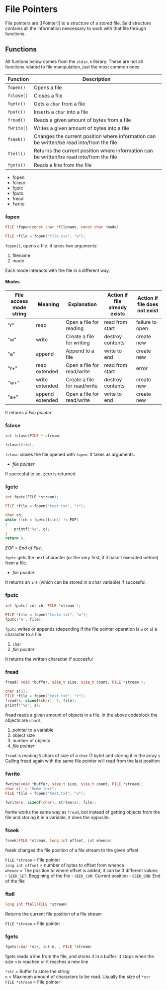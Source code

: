 # File Pointers
File pointers are [[Pointer]] to a *structure* of a stored file. Said structure contains all the information neecessary to work with that file through functions.


## Functions
All funtions below comes from the `stdio.h` library. These are not all functions related to file manipulation, just the most common ones.

| Function | Description     |
| -------- | --------------- |
| `fopen()`| Opens a file    |
| `fclose()`| Closes a file    |
| `fgetc()`| Gets a `char` from a file|
| `fputc()`| Inserts a `char` into a file|
| `fread()`| Reads a given amount of bytes from a file|
| `fwrite()`| Writes a given amount of bytes into a file|
| `fseek()`| Changes the current position where information can be written/be read into/from the file|
| `ftell()`| Returns the current position where information can be written/be read into/from the file|
| `fgets()`| Reads a line from the file|

- fopen
- fclose
- fgetc
- fputc
- fread
- fwrite

### fopen
```c
FILE *fopen(const char *filename, const char *mode)

FILE *file = fopen("file.csv", "a");
```
`fopen()`, opens a file. It takes two arguments:   
1. filename
2. mode

Each mode interacts with the file in a different way. 

#### Modes

|File access mode string 	| Meaning 	    | Explanation 	                | Action if file already exists 	| Action if file does not exist |
|---------------------------|---------------|-------------------------------|-----------------------------------|-------------------------------|
|"r"                        |read 	        |Open a file for reading 	    |read from start             	    |failure to open                 
|"w"                        |write 	        |Create a file for writing 	    | destroy contents             	    |create new
|"a"                        |append 	    |    Append to a file 	        |    write to end 	                |create new
|"r+"                       |read extended 	|Open a file for read/write 	|    read from start             	|error
|"w+"                       |write extended |	Create a file for read/write|    destroy contents             	|create new
|"a+"                       |append extended| Open a file for read/write 	|    write to end 	                |create new

It returns a *File pointer*.

### fclose
```c
int fclose(FILE * stream)

fclose(file);
```
`fclose` closes the file opened with `fopen`. It takes as arguments:  
- *file pointer* 

If succesful to so, zero is returned

### fgetc
```c
int fgetc(FILE *stream);

FILE *file = fopen("test.txt", "r");

char ch;
while ((ch = fgetc(file)) != EOF)
{
    printf("%c", c);
}
return 0;
```
*EOF* = *End of File*.

`fgetc` gets the next character (or the very first, if it hasn't executed before) from a file.  
- *file pointer*

It returns an `int` (which can be stored in a char variable) if succesful. 

### fputc
```c
int fputc( int ch, FILE *stream );
	
FILE *file = fopen("teste.txt", "w");
fputc('A', file);
```

`fputc` writes or appends (depending if the file pointer operation is `w` or `a`) a character to a file.  
1. `char`
2. *file pointer*

It returns the written character if succesful

### fread
```c
fread( void *buffer, size_t size, size_t count, FILE *stream );

char s[5];
FILE *file = fopen("test.txt", "r");
fread(s, sizeof(char), 5, file);
printf("%s", s);
```

fread reads a given amount of objects in a file.
In the above codeblock the objects are `char`s, 

1. *pointer* to a variable
2. object size
3. number of objects
4. *file pointer*

`fread` is reading `5` chars of size of a `char` (1 byte) and storing it in the array `s`  
Calling fread again with the same file pointer will read from the last position

### fwrite
```c
fwrite(void *buffer, size_t size, size_t count, FILE *stream);
char s[] = "Some text";
FILE *file = fopen("test.txt", "a");

fwrite(s, sizeof(char), strlen(s), file);
```

fwrite works the same way as `fread`, but instead of getting objects from the file and storing it in a variable, it does the opposite.

### fseek
```c
fseek(FILE *stream, long int offset, int whence)
```
fseek changes the file position of a file stream to the given offset  

`FILE *stream` = File pointer  
`long int offset` = number of bytes to offset from whence  
`whence` = The position to where offset is added, it can be 3 different values:
    - `SEEK_SET`: Beggining of the file
    - `SEEK_CUR`: Current position
    - `SEEK_END`: End of the file

### ftell
```c
long int ftell(FILE *stream)
```
Returns the current file position of a file stream

`FILE *stream` = File pointer

### fgets
```c
fgets(char *str, int n, , FILE *stream)
```

fgets reads a line from the file, and stores it in a buffer. It stops when the size `n` is reached or it reaches a new line

`*str` = Buffer to store the string   
`n` = Maximum amount of characters to be read. Usually the size of `*str`  
`FILE *stream` = File pointer

